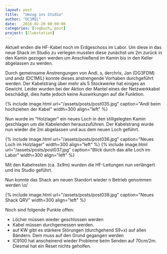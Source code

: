 ```yaml
---
layout: post
title:  "Umzug ins Studio"
author: "DC1MIL"
date:   2016-02-20 00:00:00
categories: [logbuch, post]
project: [Clubstation]
---
```


Aktuell enden die HF-Kabel noch im Erdgeschoss im Labor. Um diese in das neue Shack im Studio zu verlegen mussten diese zunächst um 2m zurück in den Kamin gezogen werden um Anschießend im Kamin bis in den Keller abgelassen zu werden.

Durch gemeinsame Anstrengungen von Andi, s, derchris, Jan (DG3FDM) und andz (DC1MIL) konnte dieses anstrengende Vorhaben durchgeführt werden. Der Kabelstrang über mehr als 5 Stockwerke hat einiges an Gewicht. Leider wurden bei der Aktion der Mantel eines der Netzwerkkabel beschädigt, dies hatte jedoch keine Auswirkungen auf die Funktion.

{% include image.html url="/assets/posts/post035.jpg" caption="Andi beim hochziehen der Kabel" width=300 align="left" %}
<br style="clear: both;"> 

Nun wurde im "Holzlager" ein neues Loch in den stillgelegten Kamin geschlagen um die Kabelenden herauszuführen. Der Kabelstrang wurde nun wieder die 2m abgelassen und aus dem neuen Loch geführt.

{% include image.html url="/assets/posts/post036.jpg" caption="Neues Loch im Holzlager" width=300 align="left" %}
{% include image.html url="/assets/posts/post037.jpg" caption="Blick durch das alte Loch im Labor" width=300 align="left" %}
<br style="clear: both;"> 

Mit den Kabelresten (ca. 3x9m) wurden die HF-Leitungen nun verlängert und ins Studio geführt.

Nun konnte das Shack am neuen Standort wieder n Betrieb genommen werden \o/

{% include image.html url="/assets/posts/post038.jpg" caption="Neues Shack QRV" width=300 align="left" %}
<br style="clear: both;"> 

Noch sind folgende Punkte offen:

* Löcher müssen wieder geschlossen werden
* Kabel müssen durchgemessen werden.
* auf KW gibt es stärkere Störungen (durchgehend S9+x) auf allen Bändern. Dem muss auf den Grund gegangen werden
* IC9100 hat anscheinend wieder Probleme beim Senden auf 70cm/2m. Diesmal hat ein Reset nichts geholfen.
